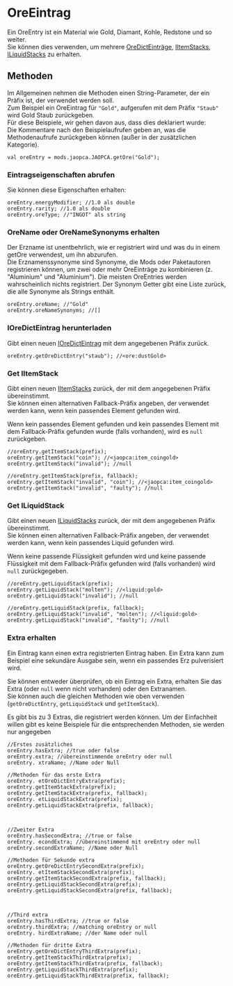 # OreEintrag

Ein OreEntry ist ein Material wie Gold, Diamant, Kohle, Redstone und so weiter.  
Sie können dies verwenden, um mehrere [OreDictEinträge](/Vanilla/OreDict/IOreDictEntry/), [IItemStacks](/Vanilla/Items/IItemStack/), [ILiquidStacks](/Vanilla/Liquids/ILiquidStack/) zu erhalten.

## Methoden

Im Allgemeinen nehmen die Methoden einen String-Parameter, der ein Präfix ist, der verwendet werden soll.  
Zum Beispiel ein OreEintrag für `"Gold"`, aufgerufen mit dem Präfix `"Staub"` wird Gold Staub zurückgeben.  
Für diese Beispiele, wir gehen davon aus, dass dies deklariert wurde:  
Die Kommentare nach den Beispielaufrufen geben an, was die Methodenaufrufe zurückgeben können (außer in der zusätzlichen Kategorie).

```zenscript
val oreEntry = mods.jaopca.JAOPCA.getOre("Gold");
```

### Eintragseigenschaften abrufen

Sie können diese Eigenschaften erhalten:

```zenscript
oreEntry.energyModifier; //1.0 als double
oreEntry.rarity; //1.0 als double
oreEntry.oreType; //"INGOT" als string
```

### OreName oder OreNameSynonyms erhalten

Der Erzname ist unentbehrlich, wie er registriert wird und was du in einem getOre verwendest, um ihn abzurufen.  
Die Erznamenssynonyme sind Synonyme, die Mods oder Paketautoren registrieren können, um zwei oder mehr OreEinträge zu kombinieren (z. "Aluminium" und "Aluminium"). Die meisten OreEntries werden wahrscheinlich nichts registriert. Der Synonym Getter gibt eine Liste zurück, die alle Synonyme als Strings enthält.

```zenscript
oreEntry.oreName; //"Gold"
oreEntry.oreNameSynonyms; //[]
```

### IOreDictEintrag herunterladen

Gibt einen neuen [IOreDictEintrag](/Vanilla/OreDict/IOreDictEntry/) mit dem angegebenen Präfix zurück.

```zenscript
oreEntry.getOreDictEntry("staub"); //<ore:dustGold>
```

### Get IItemStack

Gibt einen neuen [IItemStacks](/Vanilla/Items/IItemStack/) zurück, der mit dem angegebenen Präfix übereinstimmt.  
Sie können einen alternativen Fallback-Präfix angeben, der verwendet werden kann, wenn kein passendes Element gefunden wird.

Wenn kein passendes Element gefunden und kein passendes Element mit dem Fallback-Präfix gefunden wurde (falls vorhanden), wird es `null` zurückgeben.

```zenscript
//oreEntry.getItemStack(prefix);
oreEntry.getItemStack("coin"); //<jaopca:item_coingold>
oreEntry.getItemStack("invalid"); //null

//oreEntry.getItemStack(prefix, fallback);
oreEntry.getItemStack("invalid", "coin"); //<jaopca:item_coingold>
oreEntry.getItemStack("invalid", "faulty"); //null
```

### Get ILiquidStack

Gibt einen neuen [ILiquidStacks](/Vanilla/Liquids/ILiquidStack/) zurück, der mit dem angegebenen Präfix übereinstimmt.  
Sie können einen alternativen Fallback-Präfix angeben, der verwendet werden kann, wenn kein passendes Liquid gefunden wird.

Wenn keine passende Flüssigkeit gefunden wird und keine passende Flüssigkeit mit dem Fallback-Präfix gefunden wird (falls vorhanden) wird `null` zurückgegeben.

```zenscript
//oreEntry.getLiquidStack(prefix);
oreEntry.getLiquidStack("molten"); //<liquid:gold>
oreEntry.getLiquidStack("invalid"); //null

//oreEntry.getLiquidStack(prefix, fallback);
oreEntry.getLiquidStack("invalid", "molten"); //<liquid:gold>
oreEntry.getLiquidStack("invalid", "faulty"); //null
```

### Extra erhalten

Ein Eintrag kann einen extra registrierten Eintrag haben. Ein Extra kann zum Beispiel eine sekundäre Ausgabe sein, wenn ein passendes Erz pulverisiert wird.

Sie können entweder überprüfen, ob ein Eintrag ein Extra, erhalten Sie das Extra (oder `null` wenn nicht vorhanden) oder den Extranamen.  
Sie können auch die gleichen Methoden wie oben verwenden (`getOreDictEntry`, `getLiquidStack` und `getItemStack`).

Es gibt bis zu 3 Extras, die registriert werden können. Um der Einfachheit willen gibt es keine Beispiele für die entsprechenden Methoden, sie werden nur angegeben

```zenscript
//Erstes zusätzliches
oreEntry.hasExtra; //true oder false
oreEntry.extra; //übereinstimmende oreEntry oder null
oreEntry. xtraName; //Name oder Null

//Methoden für das erste Extra
oreEntry. etOreDictEntryExtra(prefix);
oreEntry.getItemStackExtra(prefix);
oreEntry.getItemStackExtra(prefix, fallback);
oreEntry. etLiquidStackExtra(prefix);
oreEntry.getLiquidStackExtra(prefix, fallback);



//Zweiter Extra
oreEntry.hasSecondExtra; //true or false
oreEntry. econdExtra; //übereinstimmend mit oreEntry oder null
oreEntry.secondExtraName; //Name oder Null

//Methoden für Sekunde extra
oreEntry.getOreDictEntrySecondExtra(prefix);
oreEntry. etItemStackSecondExtra(prefix);
oreEntry.getItemStackSecondExtra(prefix, fallback);
oreEntry.getLiquidStackSecondExtra(prefix);
oreEntry.getLiquidStackSecondExtra(prefix, fallback);



//Third extra
oreEntry.hasThirdExtra; //true or false
oreEntry.thirdExtra; //matching oreEntry or null
oreEntry. hirdExtraName; //der Name oder null

//Methoden für dritte Extra
oreEntry.getOreDictEntryThirdExtra(prefix);
oreEntry.getItemStackThirdExtra(prefix);
oreEntry.getItemStackThirdExtra(prefix, fallback);
oreEntry.getLiquidStackThirdExtra(prefix);
oreEntry.getLiquidStackThirdExtra(prefix, fallback);
```